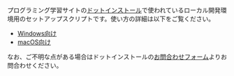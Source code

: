 プログラミング学習サイトの[ドットインストール](http://dotinstall.com)で使われているローカル開発環境用のセットアップスクリプトです。使い方の詳細は以下をご覧ください。

- [Windows向け](http://dotinstall.com/lessons/basic_localdev_win_v2)
- [macOS向け](http://dotinstall.com/lessons/basic_localdev_mac_v2)

なお、ご不明な点がある場合はドットインストールの[お問合わせフォーム](https://dotinstall.com/contact)よりお問合わせください。






